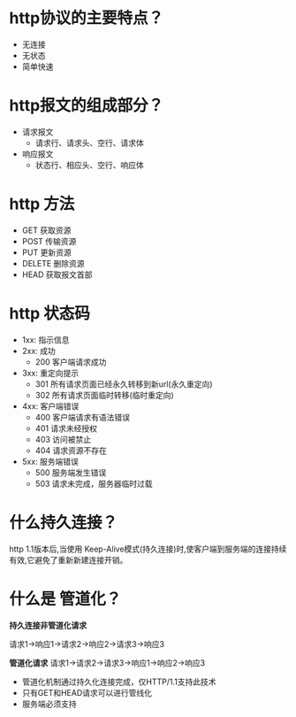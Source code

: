 # http协议的主要特点？
- 无连接
- 无状态
- 简单快速
# http报文的组成部分？
- 请求报文
  - 请求行、请求头、空行、请求体  
- 响应报文
  - 状态行、相应头、空行、响应体
# http 方法
- GET  获取资源
- POST 传输资源
- PUT   更新资源
- DELETE 删除资源
- HEAD   获取报文首部
# http 状态码
- 1xx: 指示信息
- 2xx: 成功
  - 200 客户端请求成功
- 3xx: 重定向提示
  - 301 所有请求页面已经永久转移到新url(永久重定向)
  - 302 所有请求页面临时转移(临时重定向)
- 4xx: 客户端错误
  - 400 客户端请求有语法错误
  - 401 请求未经授权
  - 403 访问被禁止
  - 404 请求资源不存在
- 5xx: 服务端错误
  - 500 服务端发生错误
  - 503 请求未完成，服务器临时过载

# 什么持久连接？
http 1.1版本后,当使用 Keep-Alive模式(持久连接)时,使客户端到服务端的连接持续有效,它避免了重新新建连接开销。
# 什么是 管道化？
**持久连接非管道化请求**

请求1->响应1->请求2->响应2->请求3->响应3

**管道化请求**
请求1->请求2->请求3->响应1->响应2->响应3

- 管道化机制通过持久化连接完成，仅HTTP/1.1支持此技术
- 只有GET和HEAD请求可以进行管线化
- 服务端必须支持